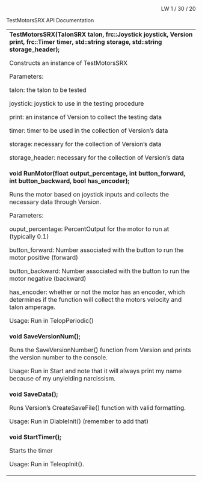


<p style="text-align: right">
LW	 1 / 30 / 20</p>


TestMotorsSRX API Documentation


<table>
  <tr>
   <td><strong>TestMotorsSRX(TalonSRX talon, frc::Joystick joystick, Version print, frc::Timer timer, std::string storage, std::string storage_header);</strong>
<p>
Constructs an instance of TestMotorsSRX
<p>
Parameters:
<p>
talon: the talon to be tested
<p>
joystick: joystick to use in the testing procedure
<p>
print: an instance of Version to collect the testing data
<p>
timer: timer to be used in the collection of Version’s data
<p>
storage: necessary for the collection of Version’s data
<p>
storage_header: necessary for the collection of Version’s data
   </td>
  </tr>
  <tr>
   <td><strong>void RunMotor(float output_percentage, int button_forward, int button_backward, bool has_encoder);</strong>
<p>
Runs the motor based on joystick inputs and collects the necessary data through Version.
<p>
Parameters:
<p>
ouput_percentage: PercentOutput for the motor to run at (typically 0.1)
<p>
button_forward: Number associated with the button to run the motor positive (forward)
<p>
button_backward: Number associated with the button to run the motor negative (backward)
<p>
has_encoder: whether or not the motor has an encoder, which determines if the function will collect the motors velocity and talon amperage.
<p>
Usage: Run in TelopPeriodic()
   </td>
  </tr>
  <tr>
   <td><strong>void SaveVersionNum();</strong>
<p>
Runs the SaveVersionNumber() function from Version and prints the version number to the console.
<p>
Usage: Run in Start and note that it will always print my name because of my unyielding narcissism.
   </td>
  </tr>
  <tr>
   <td><strong>void SaveData();</strong>
<p>
Runs Version’s CreateSaveFile() function with valid formatting.
<p>
Usage: Run in DiableInit() (remember to add that)
   </td>
  </tr>
  <tr>
   <td><strong>void StartTimer();</strong>
<p>
Starts the timer
<p>
Usage: Run in TeleopInit().
   </td>
  </tr>
</table>